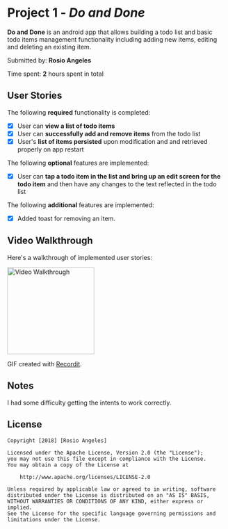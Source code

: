 # Project 1 - *Do and Done*

**Do and Done** is an android app that allows building a todo list and basic todo items management functionality including adding new items, editing and deleting an existing item.

Submitted by: **Rosio Angeles**

Time spent: **2** hours spent in total

## User Stories

The following **required** functionality is completed:

* [x] User can **view a list of todo items**
* [x] User can **successfully add and remove items** from the todo list
* [x] User's **list of items persisted** upon modification and and retrieved properly on app restart

The following **optional** features are implemented:

* [x] User can **tap a todo item in the list and bring up an edit screen for the todo item** and then have any changes to the text reflected in the todo list

The following **additional** features are implemented:

* [x] Added toast for removing an item.

## Video Walkthrough

Here's a walkthrough of implemented user stories:

<img src='http://g.recordit.co/UujwDXcOc9.gif' title='App demonstration' width='200' alt='Video Walkthrough' />

GIF created with [Recordit](http://recordit.co/).

## Notes

I had some difficulty getting the intents to work correctly.

## License

    Copyright [2018] [Rosio Angeles]

    Licensed under the Apache License, Version 2.0 (the "License");
    you may not use this file except in compliance with the License.
    You may obtain a copy of the License at

        http://www.apache.org/licenses/LICENSE-2.0

    Unless required by applicable law or agreed to in writing, software
    distributed under the License is distributed on an "AS IS" BASIS,
    WITHOUT WARRANTIES OR CONDITIONS OF ANY KIND, either express or implied.
    See the License for the specific language governing permissions and
    limitations under the License.